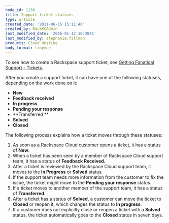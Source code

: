 ```yaml
---
node_id: 1136
title: Support ticket statuses
type: article
created_date: '2011-06-15 15:11:46'
created_by: RackKCAdmin
last_modified_date: '2016-01-12 16:3841'
last_modified_by: stephanie.fillmon
products: Cloud Hosting
body_format: tinymce
---
```


To see how to create a Rackspace support ticket, see [Getting Fanatical
Support -
Tickets](http://www.rackspace.com/knowledge_center/article/getting-fanatical-support-6-tickets).

After you create a support ticket, it can have one of the following
statuses, depending on the work done on it:

-   **New**
-   **Feedback received**
-   **In progress**
-   **Pending your response**
-   **Transferred **
-   **Solved**
-   **Closed**

The following process explains how a ticket moves through these
statuses:

1.  As soon as a Rackspace Cloud customer opens a ticket, it has a
    status of **New**.
2.  When a ticket has been seen by a member of Rackspace Cloud support
    team, it has a status of **Feedback Received.**
3.  After a ticket is reviewed by the Rackspace Cloud support team, it
    moves to the **In Progress** or **Solved** status.
4.  If the support team needs more information from the customer to fix
    the issue, the ticket might move to the **Pending your response**
    status.
5.  If a ticket moves to another member of the support team, it has a
    status of **Transferred**.
6.  After a ticket has a status of **Solved**, a customer can move the
    ticket to **Closed** or reopen it, which changes the status to **In
    progress**.
7.  If a customer does not explicitly close or reopen a ticket with a
    **Solved** status, the ticket automatically goes to the **Closed**
    status in seven days.

 

